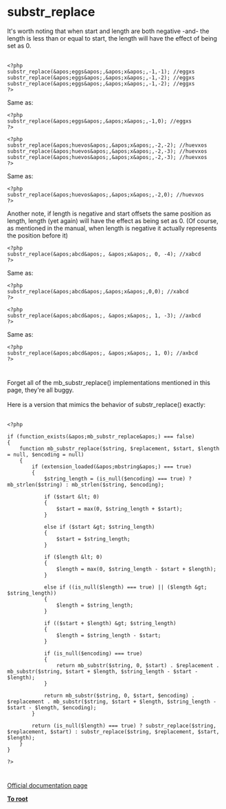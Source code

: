 # substr_replace



It&apos;s worth noting that when start and length are both negative -and- the length is less than or equal to start, the length will have the effect of being set as 0.<br><br>

```
<?php
substr_replace(&apos;eggs&apos;,&apos;x&apos;,-1,-1); //eggxs
substr_replace(&apos;eggs&apos;,&apos;x&apos;,-1,-2); //eggxs
substr_replace(&apos;eggs&apos;,&apos;x&apos;,-1,-2); //eggxs
?>
```


Same as: 


```
<?php
substr_replace(&apos;eggs&apos;,&apos;x&apos;,-1,0); //eggxs
?>
```




```
<?php
substr_replace(&apos;huevos&apos;,&apos;x&apos;,-2,-2); //huevxos
substr_replace(&apos;huevos&apos;,&apos;x&apos;,-2,-3); //huevxos
substr_replace(&apos;huevos&apos;,&apos;x&apos;,-2,-3); //huevxos
?>
```


Same as: 


```
<?php
substr_replace(&apos;huevos&apos;,&apos;x&apos;,-2,0); //huevxos
?>
```


Another note, if length is negative and start offsets the same position as length, length (yet again) will have the effect as being set as 0. (Of course, as mentioned in the manual, when length is negative it actually represents the position before it)



```
<?php
substr_replace(&apos;abcd&apos;, &apos;x&apos;, 0, -4); //xabcd
?>
```


Same as: 


```
<?php
substr_replace(&apos;abcd&apos;,&apos;x&apos;,0,0); //xabcd
?>
```




```
<?php
substr_replace(&apos;abcd&apos;, &apos;x&apos;, 1, -3); //axbcd
?>
```


Same as:


```
<?php
substr_replace(&apos;abcd&apos;, &apos;x&apos;, 1, 0); //axbcd
?>
```
  

#

Forget all of the mb_substr_replace() implementations mentioned in this page, they&apos;re all buggy.<br><br>Here is a version that mimics the behavior of substr_replace() exactly:<br><br>

```
<?php

if (function_exists(&apos;mb_substr_replace&apos;) === false)
{
    function mb_substr_replace($string, $replacement, $start, $length = null, $encoding = null)
    {
        if (extension_loaded(&apos;mbstring&apos;) === true)
        {
            $string_length = (is_null($encoding) === true) ? mb_strlen($string) : mb_strlen($string, $encoding);
            
            if ($start &lt; 0)
            {
                $start = max(0, $string_length + $start);
            }
            
            else if ($start &gt; $string_length)
            {
                $start = $string_length;
            }
            
            if ($length &lt; 0)
            {
                $length = max(0, $string_length - $start + $length);
            }
            
            else if ((is_null($length) === true) || ($length &gt; $string_length))
            {
                $length = $string_length;
            }
            
            if (($start + $length) &gt; $string_length)
            {
                $length = $string_length - $start;
            }
            
            if (is_null($encoding) === true)
            {
                return mb_substr($string, 0, $start) . $replacement . mb_substr($string, $start + $length, $string_length - $start - $length);
            }
            
            return mb_substr($string, 0, $start, $encoding) . $replacement . mb_substr($string, $start + $length, $string_length - $start - $length, $encoding);
        }
        
        return (is_null($length) === true) ? substr_replace($string, $replacement, $start) : substr_replace($string, $replacement, $start, $length);
    }
}

?>
```
  

#

[Official documentation page](https://www.php.net/manual/en/function.substr-replace.php)

**[To root](/README.md)**